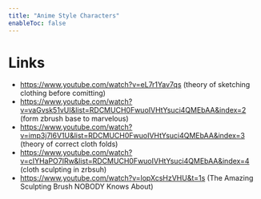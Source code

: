 ```yaml
---
title: "Anime Style Characters"
enableToc: false
---
```


# Links

- https://www.youtube.com/watch?v=eL7r1Yav7qs (theory of sketching clothing before comitting)
- https://www.youtube.com/watch?v=vaGvsk51vUI&list=RDCMUCH0FwuoIVHtYsuci4QMEbAA&index=2 (form zbrush base to marvelous)
- https://www.youtube.com/watch?v=imp3j7l6V1U&list=RDCMUCH0FwuoIVHtYsuci4QMEbAA&index=3 (theory of correct cloth folds)
- https://www.youtube.com/watch?v=cIYHaPO7IRw&list=RDCMUCH0FwuoIVHtYsuci4QMEbAA&index=4 (cloth sculpting in zrbsuh)
- https://www.youtube.com/watch?v=lopXcsHzVHU&t=1s (The Amazing Sculpting Brush NOBODY Knows About)




